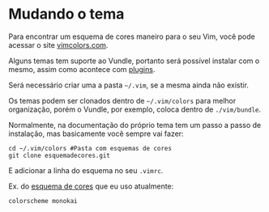 # Mudando o tema

Para encontrar um  esquema de cores maneiro para o seu Vim, você pode acessar o site [vimcolors.com](http://vimcolors.com/).

Alguns temas tem suporte ao Vundle, portanto será possível instalar com o mesmo, assim como acontece com [plugins](./instalando-os-plugins-com-vundle.md).

Será necessário criar uma a pasta `~/.vim`, se a mesma ainda não existir.

Os temas podem ser clonados dentro de `~/.vim/colors` para melhor organização, porém o Vundle, por exemplo, coloca dentro de `./vim/bundle`.

Normalmente, na documentação do próprio tema tem um passo a passo de instalação, mas basicamente você sempre vai fazer:

```
cd ~/.vim/colors #Pasta com esquemas de cores
git clone esquemadecores.git
```

E adicionar a linha do esquema no seu `.vimrc`.

Ex. do [esquema de cores](https://github.com/sickill/vim-monokai) que eu uso atualmente:

```
colorscheme monokai
```